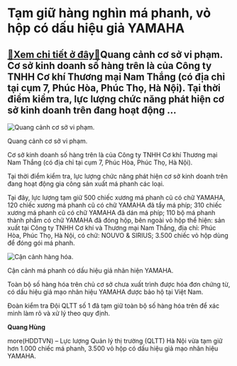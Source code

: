 Tạm giữ hàng nghìn má phanh, vỏ hộp có dấu hiệu giả YAMAHA
==========================================================

[:gift:Xem chi tiết ở đây:gift:](https://hddtvn.com/tam-giu-hang-nghin-ma-phanh-vo-hop-co-dau-hieu-gia-yamaha/)Quang cảnh cơ sở vi phạm. Cơ sở kinh doanh số hàng trên là của Công ty TNHH Cơ khí Thương mại Nam Thắng (có địa chỉ tại cụm 7, Phúc Hòa, Phúc Thọ, Hà Nội). Tại thời điểm kiểm tra, lực lượng chức năng phát hiện cơ sở kinh doanh trên đang hoạt động …
--------------------------------------------------------------------------------------------------------------------------------------------------------------------------------------------------------------------------------------------------------





![Quang cảnh cơ sở vi phạm.](https://hddtvn.com/wp-content/uploads/2021/01/5920_IMG_20201009_153744.jpg "Quang cảnh cơ sở vi phạm.")


Quang cảnh cơ sở vi phạm.



Cơ sở kinh doanh số hàng trên là của Công ty TNHH Cơ khí Thương mại Nam Thắng (có địa chỉ tại cụm 7, Phúc Hòa, Phúc Thọ, Hà Nội).


Tại thời điểm kiểm tra, lực lượng chức năng phát hiện cơ sở kinh doanh trên đang hoạt động gia công sản xuất má phanh các loại.


Tại đây, lực lượng tạm giữ 500 chiếc xương má phanh cũ có chữ YAMAHA, 120 chiếc xương má phanh cũ có chữ YAMAHA đã tẩy má phíp; 310 chiếc xương má phanh cũ có chữ YAMAHA đã dán má phíp; 110 bộ má phanh thành phẩm có chữ YAMAHA đã đóng hộp, bên ngoài vỏ hộp thể hiện: sản xuất tại Công ty TNHH Cơ khí và Thương mại Nam Thắng, địa chỉ: Phúc Hòa, Phúc Thọ, Hà Nội, có chữ: NOUVO & SIRIUS; 3.500 chiếc vỏ hộp dùng để đóng gói má phanh.





![Cận cảnh hàng hóa.](https://hddtvn.com/wp-content/uploads/2021/01/5919_IMG_20201009_153737.jpg "Cận cảnh hàng hóa.")


Cận cảnh má phanh có dấu hiệu giả nhãn hiện YAMAHA.



Toàn bộ số hàng hóa trên chủ cơ sở chưa xuất trình được hóa đơn chứng từ, có dấu hiệu giả mạo nhãn hiệu YAMAHA được bảo hộ tại Việt Nam.


Đoàn kiểm tra Đội QLTT số 1 đã tạm giữ toàn bộ số hàng hóa trên để xác minh làm rõ và xử lý theo quy định.




**Quang Hùng**



more(HDDTVN) – Lực lượng Quản lý thị trường (QLTT) Hà Nội vừa tạm giữ hơn 1.000 chiếc má phanh, 3.500 vỏ hộp có dấu hiệu giả mạo nhãn hiệu YAMAHA.

